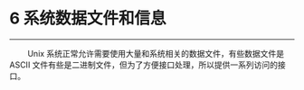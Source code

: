 # 6 系统数据文件和信息
***

&emsp;&emsp;
Unix 系统正常允许需要使用大量和系统相关的数据文件，有些数据文件是 ASCII 文件有些是二进制文件，但为了方便接口处理，所以提供一系列访问的接口。